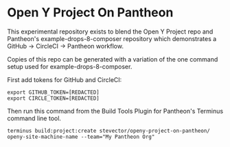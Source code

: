 # Open Y Project On Pantheon

This experimental repository exists to blend the Open Y Project repo and Pantheon's example-drops-8-composer repository which demonstrates a GitHub -> CircleCI -> Pantheon workflow.

Copies of this repo can be generated with a variation of the one command setup used for example-drops-8-composer.

First add tokens for GitHub and CircleCI:

```
export GITHUB_TOKEN=[REDACTED]
export CIRCLE_TOKEN=[REDACTED]
```

Then run this command from the Build Tools Plugin for Pantheon's Terminus command line tool.

```
terminus build:project:create stevector/openy-project-on-pantheon/ openy-site-machine-name --team="My Pantheon Org"
```
